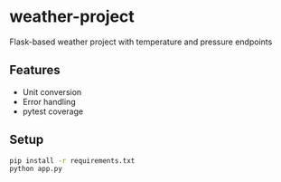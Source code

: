 # weather-project
Flask-based weather project with temperature and pressure endpoints

## Features
- Unit conversion
- Error handling
- pytest coverage

## Setup
```bash
pip install -r requirements.txt
python app.py
